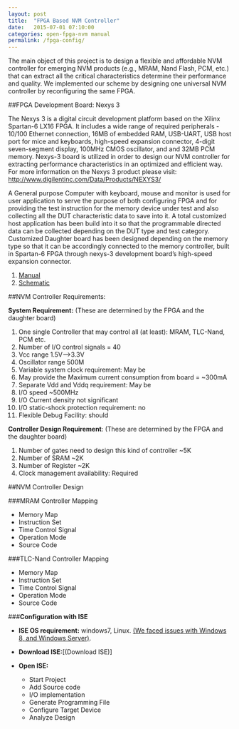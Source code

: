 ```yaml
---
layout: post
title:  "FPGA Based NVM Controller"
date:   2015-07-01 07:10:00
categories: open-fpga-nvm manual
permalink: /fpga-config/
---
```


The main object of this project is to design a flexible and affordable NVM controller for emerging NVM products (e.g., MRAM, Nand Flash, PCM, etc.) that can extract all the critical characteristics determine their performance and quality. We implemented our scheme by designing one universal NVM controller by reconfiguring the same FPGA. 

##FPGA Development Board: Nexys 3

The Nexys 3 is a digital circuit development platform based on the Xilinx Spartan-6 LX16 FPGA. It includes a wide range of required peripherals - 10/100 Ethernet connection, 16MB of embedded RAM, USB-UART, USB host port for mice and keyboards, high-speed expansion connector, 4-digit seven-segment display, 100MHz CMOS oscillator, and and 32MB PCM memory. Nexys-3 board is utilized in order to design our  NVM controller for extracting performance characteristics in an optimized and efficient way. For more information on  the Nexys 3 product please visit: http://www.digilentinc.com/Data/Products/NEXYS3/

A General purpose Computer with keyboard, mouse and monitor is used for user application to serve the purpose of both configuring FPGA and for providing the test instruction for the memory device under test and also collecting all the DUT characteristic data to save into it. A total customized host application has been build into it so that the programmable directed data can be collected depending on the DUT type and test category.
Customized Daughter board has been designed depending on the memory type so that it can be accordingly connected to the memory controller, built in Spartan-6 FPGA through nexys-3 development board’s high-speed expansion connector. 

1. [Manual](http://www.digilentinc.com/Data/Products/NEXYS3/Nexys3_rm_V2.pdf)
1. [Schematic](http://www.digilentinc.com/Data/Products/NEXYS3/NEXYS3_sch.pdf)


##NVM Controller Requirements:

**System Requirement:** (These are determined by the FPGA and the daughter board)

1. One single Controller that may control all (at least): MRAM, TLC-Nand, PCM etc.
1. Number of I/O control signals = 40
1. Vcc range 1.5V-->3.3V
1. Oscillator range 500M
1. Variable system clock requirement: May be
1. May provide the Maximum current consumption from board = ~300mA
1. Separate Vdd and Vddq requirement: May be
1. I/O speed ~500MHz
1. I/O Current density not significant
1. I/O static-shock protection requirement: no
1. Flexible Debug Facility: should

**Controller Design Requirement**: (These are determined by the FPGA and the daughter board)

1. Number of gates need to design this kind of controller ~5K
1. Number of SRAM ~2K
1. Number of Register ~2K
1. Clock management availability: Required 


##NVM Controller Design

###MRAM Controller Mapping
 
- Memory Map
- Instruction Set
- Time Control Signal
- Operation Mode
- Source Code

###TLC-Nand Controller Mapping
 
- Memory Map
- Instruction Set
- Time Control Signal
- Operation Mode
- Source Code


###**Configuration with ISE**
- **ISE OS requirement:** windows7, Linux. [(We faced issues with Windows 8, and Windows Server)](http://www.eevblog.com/forum/microcontrollers/guide-getting-xilinx-ise-to-work-with-windows-8-64-bit/msg479087/?PHPSESSID=d60f5ba67c76d757fe50e0f103c42e27#msg479087).
- **Download ISE:**[(Download ISE)]
- **Open ISE:** 

  + Start Project
  + Add Source code
  + I/O implementation
  + Generate Programming File
  + Configure Target Device
  + Analyze Design

